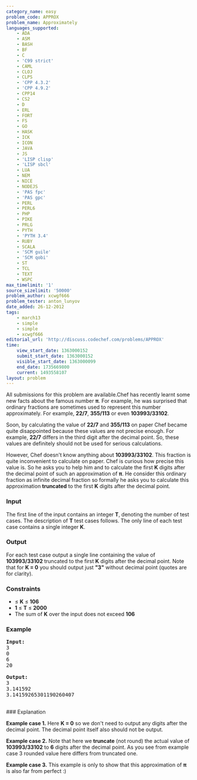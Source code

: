 ```yaml
---
category_name: easy
problem_code: APPROX
problem_name: Approximately
languages_supported:
    - ADA
    - ASM
    - BASH
    - BF
    - C
    - 'C99 strict'
    - CAML
    - CLOJ
    - CLPS
    - 'CPP 4.3.2'
    - 'CPP 4.9.2'
    - CPP14
    - CS2
    - D
    - ERL
    - FORT
    - FS
    - GO
    - HASK
    - ICK
    - ICON
    - JAVA
    - JS
    - 'LISP clisp'
    - 'LISP sbcl'
    - LUA
    - NEM
    - NICE
    - NODEJS
    - 'PAS fpc'
    - 'PAS gpc'
    - PERL
    - PERL6
    - PHP
    - PIKE
    - PRLG
    - PYTH
    - 'PYTH 3.4'
    - RUBY
    - SCALA
    - 'SCM guile'
    - 'SCM qobi'
    - ST
    - TCL
    - TEXT
    - WSPC
max_timelimit: '1'
source_sizelimit: '50000'
problem_author: xcwgf666
problem_tester: anton_lunyov
date_added: 26-12-2012
tags:
    - march13
    - simple
    - simple
    - xcwgf666
editorial_url: 'http://discuss.codechef.com/problems/APPROX'
time:
    view_start_date: 1363000152
    submit_start_date: 1363000152
    visible_start_date: 1363000099
    end_date: 1735669800
    current: 1493558107
layout: problem
---
```

All submissions for this problem are available.Chef has recently learnt some new facts about the famous number **π**. For example, he was surprised that ordinary fractions are sometimes used to represent this number approximately. For example, **22/7**, **355/113** or even **103993/33102**.

Soon, by calculating the value of **22/7** and **355/113** on paper Chef became quite disappointed because these values are not precise enough. For example, **22/7** differs in the third digit after the decimal point. So, these values are definitely should not be used for serious calculations.

However, Chef doesn't know anything about **103993/33102**. This fraction is quite inconvenient to calculate on paper. Chef is curious how precise this value is. So he asks you to help him and to calculate the first **K** digits after the decimal point of such an approximation of **π**. He consider this ordinary fraction as infinite decimal fraction so formally he asks you to calculate this approximation **truncated** to the first **K** digits after the decimal point.

### Input

The first line of the input contains an integer **T**, denoting the number of test cases. The description of **T** test cases follows. The only line of each test case contains a single integer **K**.

### Output

For each test case output a single line containing the value of **103993/33102** truncated to the first **K** digits after the decimal point. Note that for **K = 0** you should output just **"3"** without decimal point (quotes are for clarity).

### Constraints

- ≤ **K** ≤ **106**
- **1** ≤ **T** ≤ **2000**
- The sum of **K** over the input does not exceed **106**

### Example

<pre>
<b>Input:</b>
3
0
6
20

<b>Output:</b>
3
3.141592
3.14159265301190260407

</pre>### Explanation
**Example case 1.** Here **K = 0** so we don't need to output any digits after the decimal point. The decimal point itself also should not be output.

**Example case 2.** Note that here we **truncate** (not round) the actual value of **103993/33102** to **6** digits after the decimal point. As you see from example case 3 rounded value here differs from truncated one.

**Example case 3.** This example is only to show that this approximation of **π** is also far from perfect :)
